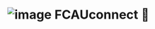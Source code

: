 # ![image](https://www.driveuconnect.com/content/dam/uconnect/global/header/Uconnect-small.png)  FCAUconnect 🚗

